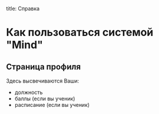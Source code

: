 title: Справка

# Как пользоваться системой **"Mind"**

## Страница профиля

Здесь высвечиваются Ваши:
- должность
- баллы (если вы ученик)
- расписание (если вы ученик)